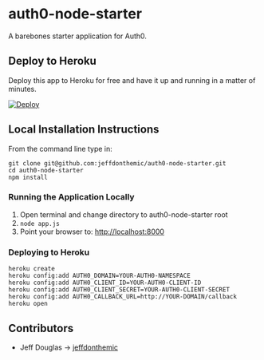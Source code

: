 # auth0-node-starter

A barebones starter application for Auth0.

## Deploy to Heroku

Deploy this app to Heroku for free and have it up and running in a matter of minutes.

[![Deploy](https://www.herokucdn.com/deploy/button.png)](https://heroku.com/deploy?template=https://github.com/jeffdonthemic/node-nforce-demo)

## Local Installation Instructions

From the command line type in:

```
git clone git@github.com:jeffdonthemic/auth0-node-starter.git
cd auth0-node-starter
npm install
```

### Running the Application Locally

1. Open terminal and change directory to auth0-node-starter root
2. `node app.js`
3. Point your browser to: [http://localhost:8000](http://localhost:8000)

### Deploying to Heroku

```
heroku create
heroku config:add AUTH0_DOMAIN=YOUR-AUTH0-NAMESPACE
heroku config:add AUTH0_CLIENT_ID=YOUR-AUTH0-CLIENT-ID
heroku config:add AUTH0_CLIENT_SECRET=YOUR-AUTH0-CLIENT-SECRET
heroku config:add AUTH0_CALLBACK_URL=http://YOUR-DOMAIN/callback
heroku open
```

## Contributors
* Jeff Douglas -> [jeffdonthemic](https://github.com/jeffdonthemic)
